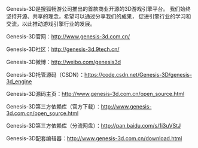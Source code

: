 ﻿Genesis-3D是搜狐畅游公司推出的首款商业开源的3D游戏引擎平台。
我们始终坚持开源、共享的理念，希望可以通过分享我们的成果，
促进引擎行业的学习和交流，以此推动游戏引擎行业的发展。 

Genesis-3D官网：http://www.genesis-3d.com.cn/

Genesis-3D社区：http://genesis-3d.9tech.cn/

Genesis-3D微博：http://weibo.com/genesis3d

Genesis-3D托管源码（CSDN）：https://code.csdn.net/Genesis-3D/genesis-3d_engine

Genesis-3D源码主页：http://www.genesis-3d.com.cn/open_source.html

Genesis-3D第三方依赖库（官方下载）：http://www.genesis-3d.com.cn/open_source.html

Genesis-3D第三方依赖库（分流网盘）：http://pan.baidu.com/s/1i3uVStJ

Genesis-3D配套编辑器：http://www.genesis-3d.com.cn/download.html
